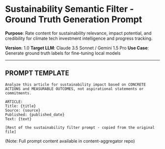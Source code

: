 # Sustainability Semantic Filter - Ground Truth Generation Prompt

**Purpose**: Rate content for sustainability relevance, impact potential, and credibility for climate tech investment intelligence and progress tracking.

**Version**: 1.0
**Target LLM**: Claude 3.5 Sonnet / Gemini 1.5 Pro
**Use Case**: Generate ground truth labels for fine-tuning local models

---

## PROMPT TEMPLATE

```
Analyze this article for sustainability impact based on CONCRETE ACTIONS and MEASURABLE OUTCOMES, not aspirational statements or commitments.

ARTICLE:
Title: {title}
Source: {source}
Published: {published_date}
Text: {text}

[Rest of the sustainability filter prompt - copied from the original file]
```

(Note: Full prompt content available in content-aggregator repo)
